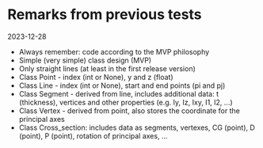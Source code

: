 # Remarks from previous tests

2023-12-28

- Always remember: code according to the MVP philosophy
- Simple (very simple) class design (MVP)
- Only straight lines (at least in the first release version)
- Class Point - index (int or None), y and z (float)
- Class Line - index (int or None), start and end points (pi and pj)
- Class Segment - derived from line, includes additional data: t (thickness), vertices and other properties (e.g. Iy, Iz, Ixy, I1, I2, ...)
- Class Vertex - derived from point, also stores the coordinate for the principal axes
- Class Cross_section: includes data as segments, vertexes, CG (point), D (point), P (point), rotation of principal axes, ...